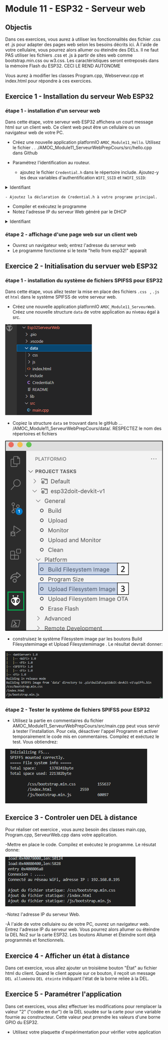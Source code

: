 # Module 11 - ESP32 - Serveur web

## Objectis

Dans ces exercices, vous aurez à utiliser les fonctionnalités des fichier .css et .js pour adapter des pages web selon les besoins décrits ici.
À l'aide de votre cellulaire, vous pourrez alors allumer ou éteindre des DELs.
Il ne faut PAS utiliser les fichiers .css et .js à partir de sites web comme bootstrap.min.css ou w3.css.
Les caractéristiques seront entreposés dans la mémoire Flash du ESP32. CECI LE REND AUTONOME

Vous aurez à modifier les classes Program.cpp, Webserveur.cpp et index.html pour répondre à ces exercices.

## Exercice 1 - Installation du serveur Web ESP32

### étape 1 - installation d'un serveur web

Dans cette étape, votre serveur web ESP32 affichera un court message html sur un client web. Ce client web peut être un cellulaire ou un navigateur web de votre PC.
- Créez une nouvelle application platformIO ```AMOC_Module11_Hello```. Utilisez le fichier . . ./AMOC_Module11_ServeurWebPrepCours/src/hello.cpp  dans Github

- Paramétrez l'identification au routeur.
    - ajoutez le fichier  ```Credential.h``` dans le répertoire include. Ajoutez-y les deux variables d'authentification   ```WIFI_SSID``` et  ```hWIFI_SSID```:

<details>
    <summary>Identifiant</summary>
 
    #define WIFI_SSID "VOTRE ROUTEUR INTERNET "
    #define WIFI_PASSWORD "MOT DE PASS DU ROUTEUR"

</details>
 
    - Ajoutez la déclaration de Credential.h à votre programe principal.
- Compiler et exécutez le programme
- Notez l'adresse IP du serveur Web généré par le DHCP

<details>
    <summary>Identifiant</summary>
 
    Connecté au réseau WiFi, adresse IP : 192.168.0.XXX

</details>

### étape 2 - affichage d'une page web sur un client web

- Ouvrez un navigateur web; entrez l'adresse du serveur web
- Le programme fonctionne si le texte "hello from esp32!" apparaît

## Exercice 2 - Initialisation du servuer web ESP32

### étape 1 - installation du système de fichiers SPIFSS pour ESP32

Dans cette étape, vous allez tester la mise en place des fichiers ```.css ``` , ```.js ``` et  ```html``` dans le système SPIFSS de votre serveur web.

- Créez une nouvelle application platformIO ```AMOC_Module11_ServeurWeb```. Créez une nouvelle structure ```data``` de votre application au niveau égal  à src.

![structure_SPIFSS](img/structure_SPIFSS.png)

- Copiez la structure ```data``` se trouvant dans le gitHub  ... /AMOC_Module11_ServeurWebPrepCours/data/. RESPECTEZ le nom des répertoires et fichiers

![MAJ_SPIFSS](img/miseAJourSPIFSS.png)

- construisez le système Filesystem image par les boutons Build Filesystemimage et Upload Filesystemimage . Le résultat devrait donner:

![MAJ_SPIFSS](img/BuildSPIFSS.png)

### étape 2 - Tester le système de fichiers SPIFSS pour ESP32

- Utilisez la partie en commentaires du fichier AMOC_Module11_ServeurWebPrepCours/src/main.cpp peut vous servir à tester l'installation. Pour cela, désactiver l'appel Programm et activer temporairement le code mis en commentaires. Compilez et exéctuez le test. Vous obtiendrez:

![MAJ_SPIFSS](img/JournalSPIFSS.png)

## Exercice 3 - Controler uen DEL à distance

Pour réaliser cet exercice , vous aurez besoin des classes main.cpp, Program.cpp, ServeurWeb.cpp dans votre application.

-Mettre en place le code. Compilez et exécutez le programme. Le résutat donne:

![MAJ_SPIFSS](img/consoleWebServeur.png)

-Notez l'adresse IP du serveur Web.

-À l'aide de votre cellulaire ou de votre PC, ouvrez un navigateur web. Entrez l'adresse IP du serveur web. Vous pourrez alors allumer ou éteindre  la DEL No2 sur la carte ESP32. Les boutons Allumer et Éteindre sont déjà programmés et fonctionnels.

## Exercice 4 - Afficher un état à distance

Dans cet exercice, vous allez ajouter un troisième bouton "État" au fichier html du client. Quand le client appuie sur ce bouton, il reçoit un message ```DEL allumée```ou ```DEL éteinte``` indiquant l'état de la borne reliée à la DEL.

## Exercice 5 - Paramétrer l'application

Dans cet exercices, vous allez effectuer les modifications pour remplacer la valeur "2" ("codée en dur") de la DEL soudée sur la carte pour une variable fournie au constructeur. Cette valeur peut prrendre les valeurs d'une borne GPIO du ESP32.

- Utilisez votre plaquette d'expérimentation pour vérifier votre application
